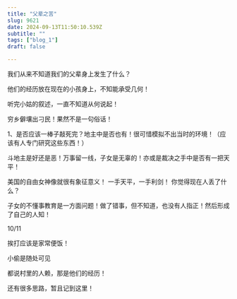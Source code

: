 ```yaml
--- 
title: "父辈之苦" 
slug: 9621
date: 2024-09-13T11:50:10.539Z 
subtitle: "" 
tags: ["blog_1"] 
draft: false

--- 
```



我们从来不知道我们的父辈身上发生了什么？

他们的经历放在现在的小孩身上，不知能承受几何！

听完小姑的叙述，一直不知道从何说起！

穷乡僻壤出刁民！果然不是一句俗话！




1、是否应该一棒子敲死完？地主中是否也有！很可惜模拟不出当时的环境！（应该有人专门研究这些东西！）

斗地主是好还是恶！万事留一线，子女是无辜的！亦或是裁决之手中是否有一把天平！

美国的自由女神像就很有象征意义！  一手天平，一手利剑！    你觉得现在人丢了什么？




子女的不懂事教育是一方面问题！做了错事，但不知道，也没有人指正！然后形成了自己的人知！




10/11

挨打应该是家常便饭！

小偷是随处可见

都说村里的人赖，那是他们的经历！







还有很多思路，暂且记到这里！




